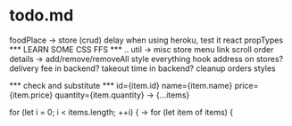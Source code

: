 # todo.md

foodPlace -> store (crud)
delay when using heroku, test it
react propTypes
*** LEARN SOME CSS FFS *** ..
util -> misc
store menu link scroll
order details -> add/remove/removeAll
style everything
hook address on stores?
delivery fee in backend?
takeout time in backend?
cleanup orders styles

*** check and substitute ***
id={item.id}
name={item.name}
price={item.price}
quantity={item.quantity}
->
{...items}

for (let i = 0; i < items.length; ++i) {
->
for (let item of items) {
